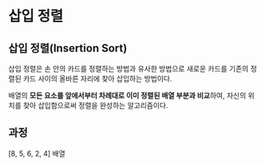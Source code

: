 # 삽입 정렬
## 삽입 정렬(Insertion Sort)
삽입 정렬은 손 안의 카드를 정렬하는 방법과 유사한 방법으로 새로운 카드를 기존의 정렬된 카드 사이의 올바른 자리에 찾아 삽입하는 방법이다.

배열의 **모든 요소를 앞에서부터 차례대로 이미 정렬된 배열 부분과 비교**하여, 자신의 위치를 찾아 삽입함으로써 정렬을 완성하는 알고리즘이다.

## 과정
[8, 5, 6, 2, 4] 배열
